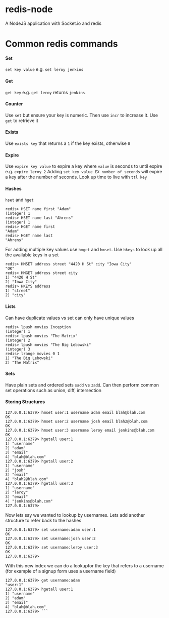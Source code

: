 # redis-node
A NodeJS application with Socket.io and redis

# Common redis commands

#### Set
`set key value` e.g. `set leroy jenkins`

#### Get
`get key` e.g. `get leroy` returns `jenkins`

#### Counter
Use `set` but ensure your key is numeric. Then use `incr` to increase it. Use `get` to retrieve it

#### Exists
Use `exists key` that returns a `1` if the key exists, otherwise `0`

#### Expire
Use `expire key value` to expire a key where `value` is seconds to until expire e.g. `expire leroy 2`
Adding `set key value EX number_of_seconds` will expire a key after the number of seconds. Look up time to live with `ttl key`

#### Hashes

`hset` and `hget`

```redis
redis> HSET name first "Adam"
(integer) 1
redis> HSET name last "Ahrens"
(integer) 1
redis> HGET name first
"Adam"
redis> HGET name last
"Ahrens"
```

For adding multiple key values use `hmget` and `hmset`. Use `hkeys` to look up all the available keys in a set
``` redis
redis> HMSET address street "4420 H St" city "Iowa City"
"OK"
redis> HMGET address street city
1) "4420 H St"
2) "Iowa City"
redis> HKEYS address
1) "street"
2) "city"
```
#### Lists

Can have duplicate values vs set can only have unique values

``` redis
redis> lpush movies Inception
(integer) 1
redis> lpush movies "The Matrix"
(integer) 2
redis> lpush movies "The Big Lebowski"
(integer) 3
redis> lrange movies 0 1
1) "The Big Lebowski"
2) "The Matrix"
```

#### Sets
Have plain sets and ordered sets `sadd` vs `zadd`. Can then perform common set operations such as union, diff, intersection

#### Storing Structures

```
127.0.0.1:6379> hmset user:1 username adam email blah@blah.com
OK
127.0.0.1:6379> hmset user:2 username josh email blah2@blah.com
OK
127.0.0.1:6379> hmset user:3 username leroy email jenkins@blah.com
OK
127.0.0.1:6379> hgetall user:1
1) "username"
2) "adam"
3) "email"
4) "blah@blah.com"
127.0.0.1:6379> hgetall user:2
1) "username"
2) "josh"
3) "email"
4) "blah2@blah.com"
127.0.0.1:6379> hgetall user:3
1) "username"
2) "leroy"
3) "email"
4) "jenkins@blah.com"
127.0.0.1:6379> 
```

Now lets say we wanted to lookup by usernames. Lets add another structure to refer back to the hashes
```
127.0.0.1:6379> set username:adam user:1
OK
127.0.0.1:6379> set username:josh user:2
OK
127.0.0.1:6379> set username:leroy user:3
OK
127.0.0.1:6379> 
```

With this new index we can do a lookupfor the key that refers to a username (for example of a signup form uses a username field)

```
127.0.0.1:6379> get username:adam
"user:1"
127.0.0.1:6379> hgetall user:1
1) "username"
2) "adam"
3) "email"
4) "blah@blah.com"
127.0.0.1:6379> ```
